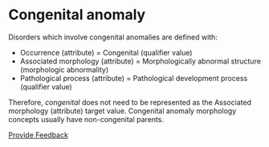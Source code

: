 # Congenital anomaly

Disorders which involve congenital anomalies are defined with:

  * Occurrence (attribute) = Congenital (qualifier value)
  * Associated morphology (attribute) = Morphologically abnormal structure (morphologic abnormality) 
  * Pathological process (attribute) = Pathological development process (qualifier value)

Therefore,  _congenital_ does not need to be represented as the Associated morphology (attribute) target value. Congenital anomaly morphology concepts usually have non-congenital parents.






<a href="https://docs.google.com/forms/d/e/1FAIpQLScTmbZIf0UEQwYDkY27EEWBkaiYkHSbR0_9DmFrMLXoQLyL7Q/viewform?usp=pp_url&entry.1767247133=SCT+Editorial+Guide&entry.670899847=Congenital%20anomaly" class="button primary">Provide Feedback</a>

